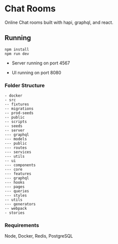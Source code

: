 # Chat Rooms

Online Chat rooms built with hapi, graphql, and react.

## Running

```
npm install
npm run dev
```

- Server running on port 4567

- UI running on port 8080

### Folder Structure
```
- docker
- src
-- fixtures
-- migrations
-- prod-seeds
-- public
-- scripts
-- seeds
-- server
--- graphql
--- models
--- public
--- routes
--- services
--- utils
-- ui
--- components
--- core
--- features
--- graphql
--- hooks
--- pages
--- queries
--- styles
-- utils
--- generators
-- webpack
- stories

```

### Requirements

Node, Docker, Redis, PostgreSQL